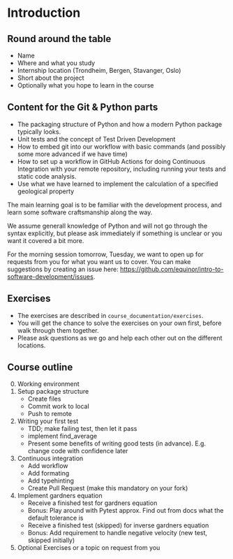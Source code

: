 # Introduction

## Round around the table

- Name
- Where and what you study
- Internship location (Trondheim, Bergen, Stavanger, Oslo)
- Short about the project
- Optionally what you hope to learn in the course

## Content for the Git & Python parts

- The packaging structure of Python and how a modern Python
  package typically looks.
- Unit tests and the concept of Test Driven Development
- How to embed git into our workflow with basic commands (and possibly some more advanced
  if we have time)
- How to set up a workflow in GitHub Actions for doing Continuous Integration with your
  remote repository, including running your tests and static code analysis.
- Use what we have learned to implement the calculation of a specified geological property

The main learning goal is to be familiar with the development process, and learn some
software craftsmanship along the way.

We assume generall knowledge of Python and will not go through the syntax explicitly,
but please ask immediately if something is unclear or you want it covered a bit more.

For the morning session tomorrow, Tuesday, we want to open up for requests from you for what you want us to cover. You can make suggestions by creating an issue here: https://github.com/equinor/intro-to-software-development/issues.

## Exercises

- The exercises are described in `course_documentation/exercises`.
- You will get the chance to solve the exercises on your own first, before walk
  through them together.
- Please ask questions as we go and help each other out on the different locations.

## Course outline

0. Working environment
1. Setup package structure
   - Create files
   - Commit work to local
   - Push to remote
2. Writing your first test
   - TDD; make failing test, then let it pass
   - implement find_average
   - Present some benefits of writing good tests (in advance). E.g. change code with confidence later
3. Continuous integration
   - Add workflow
   - Add formating
   - Add typehinting
   - Create Pull Request (make this mandatory on your fork)
4. Implement gardners equation
   - Receive a finished test for gardners equation
   - Bonus: Play around with Pytest approx. Find out from docs what the default tolerance is
   - Receive a finished test (skipped) for inverse gardners equation
   - Bonus: Add requirement to handle negative velocity (new test, skipped initially)
5. Optional Exercises or a topic on request from you

